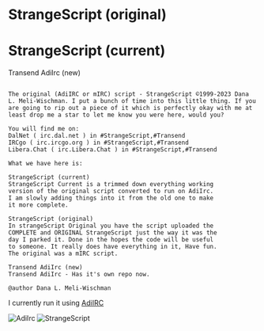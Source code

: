 # StrangeScript (original)
# StrangeScript (current)
Transend AdiIrc (new)

```

The original (AdiIRC or mIRC) script - StrangeScript ©1999-2023 Dana L. Meli-Wischman. I put a bunch of time into this little thing. If you are going to rip out a piece of it which is perfectly okay with me at least drop me a star to let me know you were here, would you?

You will find me on:
DalNet ( irc.dal.net ) in #StrangeScript,#Transend
IRCgo ( irc.ircgo.org ) in #StrangeScript,#Transend
Libera.Chat ( irc.Libera.Chat ) in #StrangeScript,#Transend

What we have here is:

StrangeScript (current)
StrangeScript Current is a trimmed down everything working
version of the original script converted to run on AdiIrc.
I am slowly adding things into it from the old one to make
it more complete.

StrangeScript (original)
In strangeScript Original you have the script uploaded the
COMPLETE and ORIGINAL StrangeScript just the way it was the
day I parked it. Done in the hopes the code will be useful
to someone. It really does have everything in it, Have fun.
The original was a mIRC script.

Transend AdiIrc (new)
Transend AdiIrc - Has it's own repo now.

@author Dana L. Meli-Wischman

```

I currently run it using [AdiIRC](https://www.adiirc.com)

<img src="/StrangeScript/icons/AdiIRC.ico" alt="AdiIrc"/>

<img src="/image/StrangeScript.png" alt="StrangeScript"/>
